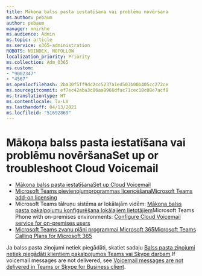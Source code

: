 ```yaml
---
title: Mākoņa balss pasta iestatīšana vai problēmu novēršana
ms.author: pebaum
author: pebaum
manager: mnirkhe
ms.audience: Admin
ms.topic: article
ms.service: o365-administration
ROBOTS: NOINDEX, NOFOLLOW
localization_priority: Priority
ms.collection: Adm_O365
ms.custom:
- "9002347"
- "4567"
ms.openlocfilehash: 2ba30f5ff9dc2cc5237a1ed503b00b405cc272ce
ms.sourcegitcommit: ef7ec42aba3c06aa8966dfac71cec18c08e7acf8
ms.translationtype: HT
ms.contentlocale: lv-LV
ms.lasthandoff: 04/13/2021
ms.locfileid: "51692869"
---
```

# <a name="set-up-or-troubleshoot-cloud-voicemail"></a><span data-ttu-id="62d14-102">Mākoņa balss pasta iestatīšana vai problēmu novēršana</span><span class="sxs-lookup"><span data-stu-id="62d14-102">Set up or troubleshoot Cloud Voicemail</span></span>

- [<span data-ttu-id="62d14-103">Mākoņa balss pasta iestatīšana</span><span class="sxs-lookup"><span data-stu-id="62d14-103">Set up Cloud Voicemail</span></span>](https://docs.microsoft.com/microsoftteams/set-up-phone-system-voicemail) 
- [<span data-ttu-id="62d14-104">Microsoft Teams pievienojumprogrammas licencēšana</span><span class="sxs-lookup"><span data-stu-id="62d14-104">Microsoft Teams add-on licensing</span></span>](https://docs.microsoft.com/microsoftteams/teams-add-on-licensing/microsoft-teams-add-on-licensing) 
- <span data-ttu-id="62d14-105">Microsoft Teams tālruņu sistēma ar lokālajām vidēm: [Mākoņa balss pasta pakalpojumu konfigurēšana lokālajiem lietotājiem](https://docs.microsoft.com/skypeforbusiness/hybrid/configure-cloud-voicemail)</span><span class="sxs-lookup"><span data-stu-id="62d14-105">Microsoft Teams Phone with on-premises environments: [Configure Cloud Voicemail service for on-premises users](https://docs.microsoft.com/skypeforbusiness/hybrid/configure-cloud-voicemail)</span></span> 
- [<span data-ttu-id="62d14-106">Microsoft Teams zvanu plāni programmai Microsoft 365</span><span class="sxs-lookup"><span data-stu-id="62d14-106">Microsoft Teams Calling Plans for Microsoft 365</span></span>](https://docs.microsoft.com//microsoftteams/calling-plans-for-office-365) 

<span data-ttu-id="62d14-107">Ja balss pasta ziņojumi netiek piegādāti, skatiet sadaļu [Balss pasta ziņojumi netiek piegādāti klientiem pakalpojumos Teams vai Skype darbam](https://docs.microsoft.com/SkypeForBusiness/troubleshoot/hybrid-phone-system/voicemails-not-delivered).</span><span class="sxs-lookup"><span data-stu-id="62d14-107">If voicemail messages are not delivered, see [Voicemail messages are not delivered in Teams or Skype for Business client](https://docs.microsoft.com/SkypeForBusiness/troubleshoot/hybrid-phone-system/voicemails-not-delivered).</span></span>